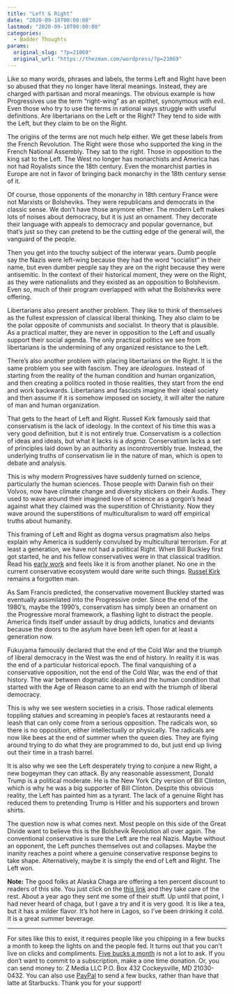 ```yaml
---
title: "Left & Right"
date: "2020-09-10T00:00:00"
lastmod: "2020-09-10T00:00:00"
categories:
  - Badder Thoughts
params:
  original_slug: "?p=21069"
  original_url: "https://thezman.com/wordpress/?p=21069"
---
```


Like so many words, phrases and labels, the terms Left and Right have
been so abused that they no longer have literal meanings. Instead, they
are charged with partisan and moral meanings. The obvious example is how
Progressives use the term “right-wing” as an epithet, synonymous with
evil. Even those who try to use the terms in rational ways struggle with
useful definitions. Are libertarians on the Left or the Right? They tend
to side with the Left, but they claim to be on the Right.

The origins of the terms are not much help either. We get these labels
from the French Revolution. The Right were those who supported the king
in the French National Assembly. They sat to the right. Those in
opposition to the king sat to the Left. The West no longer has
monarchists and America has not had Royalists since the 18th century.
Even the monarchist parties in Europe are not in favor of bringing back
monarchy in the 18th century sense of it.

Of course, those opponents of the monarchy in 18th century France were
not Marxists or Bolsheviks. They were republicans and democrats in the
classic sense. We don’t have those anymore either. The modern Left makes
lots of noises about democracy, but it is just an ornament. They
decorate their language with appeals to democracy and popular
governance, but that’s just so they can pretend to be the cutting edge
of the general will, the vanguard of the people.

Then you get into the touchy subject of the interwar years. Dumb people
say the Nazis were left-wing because they had the word “socialist” in
their name, but even dumber people say they are on the right because
they were antisemitic. In the context of their historical moment, they
were on the Right, as they were nationalists and they existed as an
opposition to Bolshevism. Even so, much of their program overlapped with
what the Bolsheviks were offering.

Libertarians also present another problem. They like to think of
themselves as the fullest expression of classical liberal thinking. They
also claim to be the polar opposite of communists and socialist. In
theory that is plausible. As a practical matter, they are never in
opposition to the Left and usually support their social agenda. The only
practical politics we see from libertarians is the undermining of any
organized resistance to the Left.

There’s also another problem with placing libertarians on the Right. It
is the same problem you see with fascism. They are *ideologues*. Instead
of starting from the reality of the human condition and human
organization, and then creating a politics rooted in those realities,
they start from the end and work backwards. Libertarians and fascists
imagine their ideal society and then assume if it is somehow imposed on
society, it will alter the nature of man and human organization.

That gets to the heart of Left and Right. Russell Kirk famously said
that conservatism is the lack of ideology. In the context of his time
this was a very good definition, but it is not entirely true.
Conservatism is a collection of ideas and ideals, but what it lacks is a
*dogma*. Conservatism lacks a set of principles laid down by an
authority as incontrovertibly true. Instead, the underlying truths of
conservatism lie in the nature of man, which is open to debate and
analysis.

This is why modern Progressives have suddenly turned on science,
particularly the human sciences. Those people with Darwin fish on their
Volvos, now have climate change and diversity stickers on their Audis.
They used to wave around their imagined love of science as a gorgon’s
head against what they claimed was the superstition of Christianity. Now
they wave around the superstitions of multiculturalism to ward off
empirical truths about humanity.

This framing of Left and Right as dogma versus pragmatism also helps
explain why America is suddenly convulsed by multicultural terrorism.
For at least a generation, we have not had a political Right. When Bill
Buckley first got started, he and his fellow conservatives were in that
classical tradition. Read his [early
work](https://www.amazon.com/dp/B0006BUK9Y?pldnSite=1) and feels like it
is from another planet. No one in the current conservative ecosystem
would dare write such things. [Russel
Kirk](https://theimaginativeconservative.org/2016/10/russell-kirk-ideology-timeless-gerhart-niemeyer.html)
remains a forgotten man.

As Sam Francis predicted, the conservative movement Buckley started was
eventually assimilated into the Progressive order. Since the end of the
1980’s, maybe the 1990’s, conservatism has simply been an ornament on
the Progressive moral framework, a flashing light to distract the
people. America finds itself under assault by drug addicts, lunatics and
deviants because the doors to the asylum have been left open for at
least a generation now.

Fukuyama famously declared that the end of the Cold War and the triumph
of liberal democracy in the West was the end of history. In reality it
is was the end of a particular historical epoch. The final vanquishing
of a conservative opposition, not the end of the Cold War, was the end
of that history. The war between dogmatic idealism and the human
condition that started with the Age of Reason came to an end with the
triumph of liberal democracy.

This is why we see western societies in a crisis. Those radical elements
toppling statues and screaming in people’s faces at restaurants need a
leash that can only come from a serious opposition. The radicals won, so
there is no opposition, either intellectually or physically. The
radicals are now like bees at the end of summer when the queen dies.
They are flying around trying to do what they are programmed to do, but
just end up living out their time in a trash barrel.

It is also why we see the Left desperately trying to conjure a new
Right, a new bogeyman they can attack. By any reasonable assessment,
Donald Trump is a political moderate. He is the New York City version of
Bill Clinton, which is why he was a big supporter of Bill Clinton.
Despite this obvious reality, the Left has painted him as a tyrant. The
lack of a genuine Right has reduced them to pretending Trump is Hitler
and his supporters and brown shirts.

The question now is what comes next. Most people on this side of the
Great Divide want to believe this is the Bolshevik Revolution all over
again. The conventional conservative is sure the Left are the real
Nazis. Maybe without an opponent, the Left punches themselves out and
collapses. Maybe the inanity reaches a point where a genuine
conservative response begins to take shape. Alternatively, maybe it is
simply the end of Left and Right. The Left won.

**Note:** The good folks at Alaska Chaga are offering a ten percent
discount to readers of this site. You just click on the
<a href="https://alaskachaga.us/discount/ZMAN" rel="noopener noreferrer"
target="_blank">this link</a> and they take care of the rest. About a
year ago they sent me some of their stuff. Up until that point, I had
never heard of chaga, but I gave a try and it is very good. It is like a
tea, but it has a milder flavor. It’s hot here in Lagos, so I’ve been
drinking it cold. It is a great summer beverage.

------------------------------------------------------------------------

For sites like this to exist, it requires people like you chipping in a
few bucks a month to keep the lights on and the people fed. It turns out
that you can’t live on clicks and compliments.
<a href="https://www.subscribestar.com/the-z-blog"
rel="noopener noreferrer" target="_blank">Five bucks a month</a> is not
a lot to ask. If you don’t want to commit to a subscription, make a one
time donation. Or, you can send money to: Z Media LLC P.O. Box 432
Cockeysville, MD 21030-0432. You can also use <a
href="https://www.paypal.com/cgi-bin/webscr?cmd=_s-xclick&amp;hosted_button_id=UDAS2Q8JYA6CN&amp;source=url"
rel="noopener noreferrer" target="_blank">PayPal</a> to send a few
bucks, rather than have that latte at Starbucks. Thank you for your
support!
